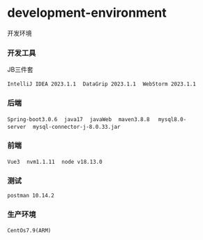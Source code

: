 # development-environment

开发环境



### 开发工具

JB三件套

`IntelliJ IDEA 2023.1.1`    `DataGrip 2023.1.1`    `WebStorm 2023.1.1`   

### 后端

`Spring-boot3.0.6`    `java17`    `javaWeb`    `maven3.8.8`     `mysql8.0-server`    `mysql-connector-j-8.0.33.jar`  

### 前端

`Vue3`    `nvm1.1.11`    `node v18.13.0`

### 测试

`postman 10.14.2`

### 生产环境

`CentOs7.9(ARM)` 
